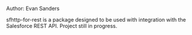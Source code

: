Author: Evan Sanders

sfhttp-for-rest is a package designed to be used with integration with the
Salesforce REST API. Project still in progress.